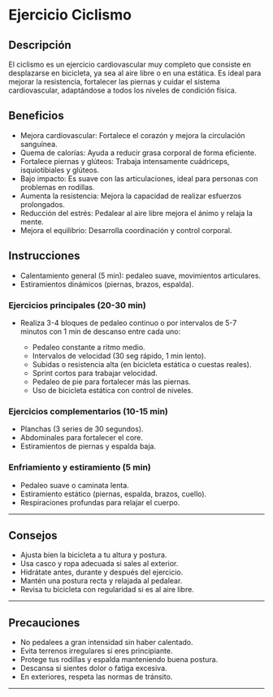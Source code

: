 # Ejercicio Ciclismo

## Descripción  
El ciclismo es un ejercicio cardiovascular muy completo que consiste en desplazarse en bicicleta, ya sea al aire libre o en una estática. Es ideal para mejorar la resistencia, fortalecer las piernas y cuidar el sistema cardiovascular, adaptándose a todos los niveles de condición física.

## Beneficios

 + Mejora cardiovascular: Fortalece el corazón y mejora la circulación sanguínea.  
 + Quema de calorías: Ayuda a reducir grasa corporal de forma eficiente.  
 + Fortalece piernas y glúteos: Trabaja intensamente cuádriceps, isquiotibiales y glúteos.  
 + Bajo impacto: Es suave con las articulaciones, ideal para personas con problemas en rodillas.  
 + Aumenta la resistencia: Mejora la capacidad de realizar esfuerzos prolongados.  
 + Reducción del estrés: Pedalear al aire libre mejora el ánimo y relaja la mente.  
 + Mejora el equilibrio: Desarrolla coordinación y control corporal.

## Instrucciones

 + Calentamiento general (5 min): pedaleo suave, movimientos articulares.  
 + Estiramientos dinámicos (piernas, brazos, espalda).

### Ejercicios principales (20-30 min)

+ Realiza 3-4 bloques de pedaleo continuo o por intervalos de 5-7 minutos con 1 min de descanso entre cada uno:

  + Pedaleo constante a ritmo medio.  
  + Intervalos de velocidad (30 seg rápido, 1 min lento).  
  + Subidas o resistencia alta (en bicicleta estática o cuestas reales).  
  + Sprint cortos para trabajar velocidad.  
  + Pedaleo de pie para fortalecer más las piernas.  
  + Uso de bicicleta estática con control de niveles.

### Ejercicios complementarios (10-15 min)

 + Planchas (3 series de 30 segundos).  
 + Abdominales para fortalecer el core.  
 + Estiramientos de piernas y espalda baja.

### Enfriamiento y estiramiento (5 min)

 + Pedaleo suave o caminata lenta.  
 + Estiramiento estático (piernas, espalda, brazos, cuello).  
 + Respiraciones profundas para relajar el cuerpo.

---

## Consejos

 + Ajusta bien la bicicleta a tu altura y postura.  
 + Usa casco y ropa adecuada si sales al exterior.  
 + Hidrátate antes, durante y después del ejercicio.  
 + Mantén una postura recta y relajada al pedalear.  
 + Revisa tu bicicleta con regularidad si es al aire libre.

---

## Precauciones

 + No pedalees a gran intensidad sin haber calentado.  
 + Evita terrenos irregulares si eres principiante.  
 + Protege tus rodillas y espalda manteniendo buena postura.  
 + Descansa si sientes dolor o fatiga excesiva.  
 + En exteriores, respeta las normas de tránsito.

---
